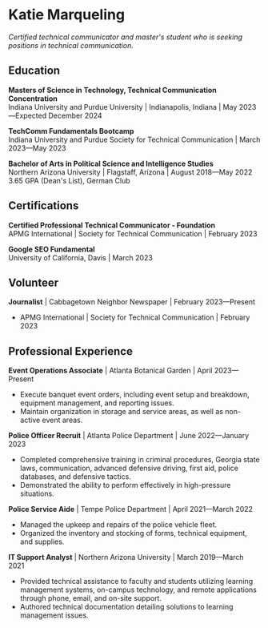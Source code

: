 # Katie Marqueling <br>

<i>Certified technical communicator and master's student who is seeking positions in technical communication.</i><br>
## Education<br>
<b>Masters of Science in Technology, Technical Communication Concentration</b><br>
Indiana University and Purdue University | Indianapolis, Indiana | May 2023—Expected December 2024<br>

<b>TechComm Fundamentals Bootcamp</b><br>
Indiana University and Purdue Society for Technical Communication | March 2023—May 2023<br>

<b>Bachelor of Arts in Political Science and Intelligence Studies</b><br>
Northern Arizona University | Flagstaff, Arizona | August 2018—May 2022<br>
3.65 GPA (Dean's List), German Club<br>
## Certifications<br>
<b>Certified Professional Technical Communicator - Foundation</b><br>
APMG International | Society for Technical Communication | February 2023<br>

<b>Google SEO Fundamental</b><br>
University of California, Davis | March 2023<br>
## Volunteer<br>
<b>Journalist</b> | Cabbagetown Neighbor Newspaper | February 2023—Present
<br>
* APMG International | Society for Technical Communication | February 2023<br>
## Professional Experience<br>
<b>Event Operations Associate</b> | Atlanta Botanical Garden | April 2023—Present<br>
* Execute banquet event orders, including event setup and breakdown, equipment management, and reporting issues.
* Maintain organization in storage and service areas, as well as non-active event areas.<br>

<b>Police Officer Recruit</b> | Atlanta Police Department | June 2022—January 2023 <br>
* Completed comprehensive training in criminal procedures, Georgia state laws, communication, advanced defensive driving, first aid, police databases, and defensive tactics.
* Demonstrated the ability to perform effectively in high-pressure situations.<br>

<b>Police Service Aide</b> | Tempe Police Department | April 2021—March 2022
<br>
* Managed the upkeep and repairs of the police vehicle fleet.
* Organized the inventory and stocking of forms, technical equipment, and supplies.<br>

<b>IT Support Analyst</b> | Northern Arizona University | March 2019—March 2021<br>
* Provided technical assistance to faculty and students utilizing learning management systems, on-campus technology, and remote applications through phone, email, and on-site support.
* Authored technical documentation detailing solutions to learning management issues.<br>